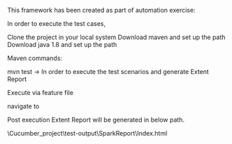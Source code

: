 This framework has been created as part of automation exercise:

In order to execute the test cases,

Clone the project in your local system
Download maven and set up the path
Download java 1.8 and set up the path

Maven commands:

mvn test -> In order to execute the test scenarios and generate Extent Report

Execute via feature file

navigate to 

Post execution Extent Report will be generated in below path.

\Cucumber_project\test-output\SparkReport\Index.html
